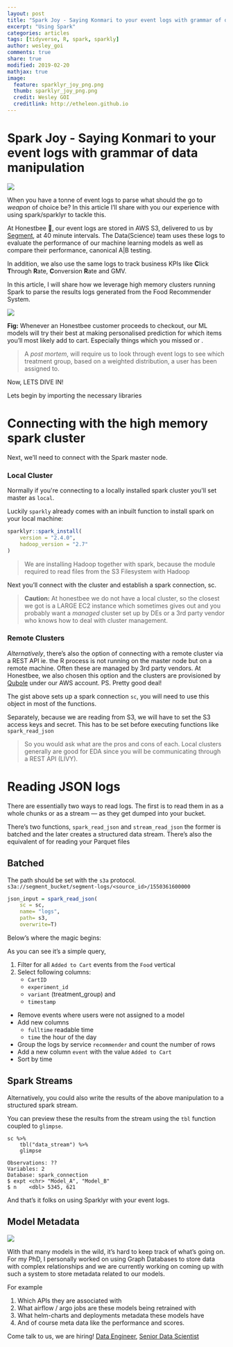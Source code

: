 ```yaml
---
layout: post
title: "Spark Joy - Saying Konmari to your event logs with grammar of data manipulation"
excerpt: "Using Spark"
categories: articles
tags: [tidyverse, R, spark, sparkly]
author: wesley_goi
comments: true
share: true
modified: 2019-02-20
mathjax: true
image:
  feature: sparklyr_joy_png.png
  thumb: sparklyr_joy_png.png
  credit: Wesley GOI
  creditlink: http://etheleon.github.io
---
```


# Spark Joy - Saying Konmari to your event logs with grammar of data manipulation


![](https://raw.githubusercontent.com/etheleon.github.io/images/sparklyr_joy.png)


When you have a tonne of event logs to parse what should the go to *weapon* of choice be? In this article I’ll share with you our experience with using spark/sparklyr to tackle this. 

At Honestbee 🐝, our event logs are stored in AWS S3, delivered to us by [Segment](https://segment.com/blog/exactly-once-delivery/),  at 40 minute intervals. The Data(Science) team uses these logs to evaluate the performance of our machine learning models as well as compare their performance, canonical A|B testing. 

In addition, we also use the same logs to track business KPIs like **C**lick **T**hrough **R**ate, **C**onversion **R**ate and GMV.

In this article, I will share how we leverage high memory clusters running Spark to parse the results logs generated from the Food Recommender System.

![](https://raw.githubusercontent.com/etheleon.github.io/images/recommender.png)

**Fig:** Whenever an Honestbee customer proceeds to checkout, our ML models will try their best at making personalised prediction for which items you’ll most likely add to cart. Especially things which you missed or . 

> A *post mortem*,  will require us to look through event logs to see which treatment group, based on a weighted distribution,  a user has been assigned to.   

Now, LETS DIVE IN!

Lets begin by importing the necessary libraries

<script src="https://gist.github.com/etheleon/581eeeefed17530f60caa53262232a84.js"></script>

# Connecting with the high memory spark cluster
Next, we’ll need to connect with the Spark master node. 

### Local Cluster

Normally if you're connecting to a locally installed spark cluster you'll set master as `local`. 

Luckily `sparkly` already comes with an inbuilt function to install spark on your local machine:

```r
sparklyr::spark_install(
    version = "2.4.0",
    hadoop_version = "2.7"
)
```

> We are installing Hadoop together with spark, because the module required to read files from the S3 Filesystem with Hadoop  

Next you’ll connect with the cluster and establish a spark connection, sc.

<script src="https://gist.github.com/etheleon/673e551a5573358038896b6dada50721.js"></script>

> **Caution:** At honestbee we do not have a local cluster, so the closest we got is a LARGE EC2 instance which sometimes gives out and you probably want a *managed* cluster set up by DEs or a 3rd party vendor who knows how to deal with cluster management.   

### Remote Clusters

*Alternatively*, there’s also the option of connecting with a remote cluster via a REST API ie. the R process is not running on the master node but on a remote machine. Often these are managed by 3rd party vendors. At Honestbee, we also chosen this option and the clusters are provisioned by  [Qubole](https://www.qubole.com/) under our AWS account. PS. Pretty good deal!

<script src="https://gist.github.com/etheleon/2d61d1f5a83d1026b5f3dfa9eaa989b3.js"></script>

The gist above sets up a spark connection `sc`, you will need to use this object in most of the functions. 

Separately, because we are reading from S3, we will have to set the S3 access keys and secret. This has to be set before executing functions like `spark_read_json`

<script src="https://gist.github.com/etheleon/f05cc79ad5cd6dc0eb3dbfc2e1bbedcc.js"></script>

> So you would ask what are the pros and cons of each. Local clusters generally are good for EDA since you will be communicating through a REST API (LIVY).   
>   
# Reading JSON logs 
There are essentially two ways to read logs. The first is to read them in as a whole chunks or as a stream — as they get dumped into your bucket. 

There’s two functions, `spark_read_json` and `stream_read_json` the former is batched and the later creates a structured data stream. There’s also the equivalent of for reading your Parquet files 

## Batched
The path should be set with the `s3a` protocol. 
`s3a://segment_bucket/segment-logs/<source_id>/1550361600000`

```r
json_input = spark_read_json(
    sc = sc, 
    name= "logs",
    path= s3, 
    overwrite=T)
```

Below’s where the magic begins:

<script src="https://gist.github.com/etheleon/2a513d1000c38020a3a834a34e6d5e03.js"></script>

As you can see it’s a simple query, 

1. Filter for all `Added to Cart` events from the `Food` vertical
2. Select following columns:
    * `CartID` 
    * `experiment_id`
    * `variant` (treatment_group) and 
    * `timestamp`
* Remove events where users were not assigned to a model
* Add new columns
    * `fulltime` readable time
    * `time` the hour of the day
* Group the logs by service `recommender` and count the number of rows 
* Add a new column `event` with the value `Added to Cart`
* Sort by time

## Spark Streams
Alternatively, you could also write the results of the above manipulation to a structured spark stream. 

<script src="https://gist.github.com/etheleon/bf72bee8d790cf4f16d76cbb233f7a9d.js"></script>

You can preview these the results from the stream using the `tbl` function coupled to `glimpse`. 

```
sc %>% 
    tbl("data_stream") %>% 
    glimpse
```

```
Observations: ??
Variables: 2
Database: spark_connection
$ expt <chr> "Model_A", "Model_B"
$ n    <dbl> 5345, 621
```

And that’s it folks on using Sparklyr with your event logs. 

## Model Metadata

![](https://raw.githubusercontent.com/etheleon.github.io/images/model_graph.png)

With that many models in the wild, it’s hard to keep track of what’s going on. For my PhD, I personally worked on using Graph Databases to store data with complex relationships and we are currently working on coming up with such a system to store metadata related to our models. 

For example 
1. Which APIs they are associated with
2. What airflow / argo jobs are these models being retrained with 
3. What helm-charts and deployments metadata these models have 
4. And of course meta data like the performance and scores. 

Come talk to us, we are hiring! [Data Engineer](https://boards.greenhouse.io/honestbee/jobs/1426737), [Senior Data Scientist](https://boards.greenhouse.io/honestbee/jobs/1427566)
